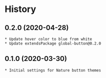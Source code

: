 # History

## 0.2.0 (2020-04-28)
    * Update hover color to blue from white
    * Update extendsPackage global-button@0.2.0

## 0.1.0 (2020-03-30)
    * Initial settings for Nature button themes
